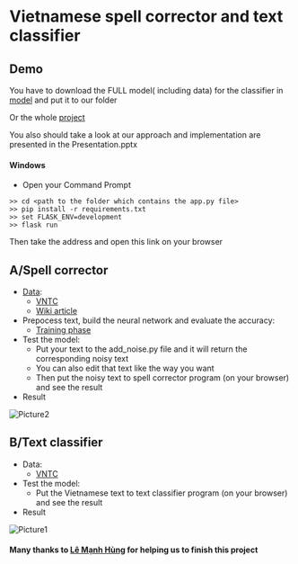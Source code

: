  # Vietnamese spell corrector and text classifier 

 ## Demo
 You have to download the FULL model( including data) for the classifier in [model](https://drive.google.com/open?id=1PoZ39LpH1lOSLE_xNVJNc8ZkySFZN3O8) and put it to our folder
 
 Or the whole [project](https://drive.google.com/drive/folders/1EFoYtjXdUPGxrMoZKWRlW_iyGndnUpKS?usp=sharing)
 
 You also should take a look at our approach and implementation are presented in the Presentation.pptx 
 
 #### Windows
 

- Open your Command Prompt
```
>> cd <path to the folder which contains the app.py file>
>> pip install -r requirements.txt
>> set FLASK_ENV=development
>> flask run 
```
 Then take the address and open this link on your browser

## A/Spell corrector
- [Data](https://drive.google.com/drive/folders/1THy6bN6pwHEmRvLxfiGcW8dez5VwxzvG?usp=sharing): 
  - [VNTC](https://github.com/duyvuleo/VNTC)     
  - [Wiki article](https://dumps.wikimedia.org/viwiki/latest/)      
- Prepocess text, build the neural network and evaluate the accuracy:
  - [Training phase](https://github.com/KingLeo2000/Vietnamese-Spell-Correction)
- Test the model:
  - Put your text to the add_noise.py file and it will return the corresponding noisy text
  - You can also edit that text like the way you want
  - Then put the noisy text to spell corrector program (on your browser) and see the result
 - Result
 
 ![Picture2](https://user-images.githubusercontent.com/52401767/69839859-e4680d80-128b-11ea-827d-80edb0b959de.png)
  
 ## B/Text classifier
- Data: 
  - [VNTC](https://github.com/duyvuleo/VNTC)     
- Test the model:
  - Put the Vietnamese text to text classifier program (on your browser) and see the result
- Result

![Picture1](https://user-images.githubusercontent.com/52401767/69839826-c13d5e00-128b-11ea-84f2-61b9112a2058.png)
     
#### Many thanks to [Lê Mạnh Hùng](https://github.com/hungle00) for helping us to finish this project




